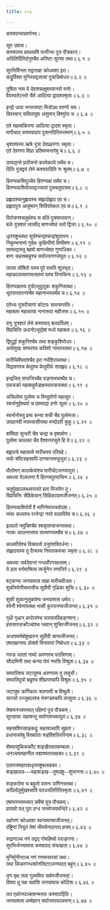 ```yaml
---
title: ००६

---
```

कश्यपान्वयवर्णनम्।  
  
सूत उवाच।  
कश्यपस्य प्रवक्ष्यामि पत्नीभ्यः पुत्र पौत्रकान्।  
अदितिर्दितिर्दनुश्चैव अरिष्टा सुरसा तथा॥ ६.१ ॥  
  
सुरभिर्विनता तद्वत्ताम्रा क्रोधवशा इरा।  
कद्रूर्विश्वा मुनिस्तद्वत्तासां पुत्रान्निबोधत॥ ६.२ ॥  
  
तुषिता नाम ये देवाश्चाक्षुषस्यान्तरे मनोः।  
वैवस्वतेऽन्तरे चैते आदित्या द्वादशस्मृताः॥ ६.३ ॥  
  
इन्द्रो धाता भगस्त्वष्टा मित्रोऽथ वरुणो यमः।  
विवस्वान्‌ सवितापूषा अंशुमान्‌ विष्णुरेव च ॥ ६.४ ॥  
  
एते सहस्रकिरणा आदित्या द्वादश स्मृताः।  
मारीचात् कश्यपादाप पुत्रानदितिरुत्तमान्॥ ६.५ ॥  
  
भृशाश्वस्य ऋषेः पुत्रा देवप्रहरणाः स्मृताः।  
एते देवगणा विप्राः प्रतिमन्वन्तरेषु च॥ ६.६ ॥  
  
उत्पद्यन्ते प्रलीयन्ते कल्पेकल्पे तथैव च।  
दितिः पुत्रद्वयं लेभे कश्यपादिति नः श्रुतम्॥ ६.७ ॥  
  
हिरण्यकशिपुञ्चैव हिरण्याक्षं तथैव च।  
हिरण्यकशिपोस्तद्वज्जातां पुत्रचतुष्टयम्॥ ६.८ ॥  
  
प्रह्लादश्चानुह्लादश्च संह्लादोह्लाद एव च।  
प्रह्लादपुत्र आयुष्मान् शिविर्वाष्कल एव च॥ ६.९ ॥  
  
विरोचनश्चतुर्थश्च स बलिं पुत्रमाप्तवान्।  
बलेः पुत्रशतं त्वासीद् बाणज्येष्ठं ततो द्विजाः॥ ६.१० ॥  
  
धृतराष्ट्रस्तथा सूर्यश्चन्द्रश्चन्द्रांशुतापनः।  
निकुम्भनाभो गुर्वक्षः कुक्षिभीमो विभीषणः॥ ६.११ ॥  
एवमाद्यास्तु बहवो बाणज्येष्ठा गुणाधिकाः।  
बाणः सहस्रबाहुश्च सर्वास्त्रगणसंयुतः॥ ६.१२ ॥  
  
तपसा तोषितो यस्य पुरे वसति शूलभृत्।  
महाकालत्वमगमत्साम्यं यश्च पिनाकिनः॥ ६.१३ ॥  
  
हिरण्याक्षस्य पुत्रोऽभूदुलूकः शकुनिस्तथा।  
भूतसन्तापनश्चैव महानाभस्तथैव च॥ ६.१४ ॥  
  
एतेभ्यः पुत्रपौत्राणां कोटयः सप्तसप्ततिः।  
महाबला महाकाया नानारूपा महौजसः॥ ६.१५ ॥  
  
दनुः पुत्रशतं लेभे कश्यपाद्‌ बलदर्पितम्।  
विप्रचित्तिः प्रधानोऽभूद्येषां मध्ये महाबलः॥ ६.१६ ॥  
  
द्विमूर्द्धा शकुनिश्चैव तथा शङ्कुशिरोधरः।  
अयोमुखः शम्वरश्च कपिशो नामतस्तथा॥ ६.१७ ॥  
  
मारीचिर्मेघवांश्चैव इरा गर्भशिरास्तथा।  
विद्रावणश्च केतुश्च केतुवीर्यः शतह्लदः॥ ६.१८ ॥  
  
इन्द्रजित् सप्तजिच्चैव वज्रनाभस्तथैव च।  
एकचक्रो महाबाहुर्वज्राक्षस्तारकस्तथा॥ ६.१९ ॥  
  
असिलोमा पुलोमा च विन्दुर्वाणो महासुरः।  
स्वर्भानुर्वृषपर्वा च एवमाद्या दनोः सुताः॥ ६.२० ॥  
  
स्वर्भानोस्तु प्रभा कन्या शची चैव पुलोमजा।  
उपदानवी मयस्यासीत्तथा मन्दोदरी कुहूः॥ ६.२१ ॥  
  
शर्मिष्ठा सुन्दरी चैव चन्द्रा च वृषपर्वणः।  
पुलोमा कालका चैव वैश्वानरसुते हि ते॥ ६.२२ ॥  
  
बह्वपत्ये महासत्वे मारीचस्य परिग्रहे।  
तयोः षष्टिसहस्रापि दानवानामभूत्पुरा॥ ६.२३ ॥  
  
पौलोमन् कालकेयांश्च मारीचोऽजनयत्पुरा।  
अवध्या येऽमराणां वै हिरण्यपुरवासिनः॥ ६.२४ ॥  
  
चतुर्मुखाल्लब्धवरास्ते हता विजयेन तु।  
विप्रचित्तिः सैहिकेयान् सिंहिकायामजीजनत्॥ ६.२५ ॥  
  
हिरण्यकशिपोर्ये वै भागिनेयास्त्रयोदश।  
व्यंसः कल्पश्च राजेन्द्र! नलो वातापिरेव च॥ ६.२६ ॥  
  
इल्वलो नमुचिश्चैव श्वसृपश्चाजनस्तथा।  
नरकः कालनाभश्च सरमाणस्तथैव च॥ ६.२७ ॥  
  
कालवीर्यश्च विख्यातो दनुवंशविवर्धनाः।  
संह्लादयस्य तु दैत्यस्य निवातकवचाः स्मृताः॥ ६.२८ ॥  
  
अबध्याः सर्वदेवानां गन्धर्वोरगरक्षसाम्।  
ये हता भर्गमाश्रित्य त्वर्जुनेन रणाजिरे॥ ६.२९ ॥  
  
षट्‌कन्या जनयामास ताम्रा मारीचवीजतः।  
शुकीश्येनीचभासीच सुग्रीवी गृध्रिका शुचिः॥ ६.३० ॥  
  
शुकी शुकानुलूकांश्च जनयामास धर्मतः।  
श्येनी श्येनांस्तथा भासी कुररानप्यजीजनत्॥ ६.३१ ॥  
  
गृध्री गृध्रान् कपोतांश्च पारावतविहङ्गमान्।  
हंससारसक्रौञ्चांश्च प्लवान् शुचिरजीजनत्॥ ६.३२ ॥  
  
अजाश्वमेषोष्ट्रखरान् सुग्रीवी चाप्यजीजनत्।  
एषताम्रान्वयः प्रोक्तो विनतायां निबोधत॥ ६.३३ ॥  
  
गरुडः पततां नाथो अरुणश्च पतत्त्रिणाम्।  
सौदामिनी तथा कन्या येयं नभसि विश्रुता॥ ६.३४ ॥  
  
सम्पातिश्च जटायुश्च अरुणस्य तु तावुभौ।  
सम्पातिपुत्रो बभ्रुश्च शीघ्रगश्चापि विश्रुतः॥ ६.३५ ॥  
  
जटायुषः कर्णिकारः शतगामी च विश्रुतौ।  
सारसो रज्जुबालश्च भेरुण्डश्चापि तत्सुताः॥ ६.३६ ॥  
  
तेषामनन्तमभवत् पक्षिणां पुत्र पौत्रकम्।  
सुरसायाः सहस्रन्तु सर्पाणामभवत्पुरा॥ ६.३७ ॥  
  
सहस्रशिरसाङ्कद्रूः सहस्रञ्चापि सुव्रत!।  
प्रधानास्तेषु विख्याताः षड्‌विंशतिररिन्दम॥ ६.३८ ॥  
  
शेषवासुकिकर्कोट शङ्खैरावतकम्बलाः।  
धनञ्चयमहानील पद्माश्वतरतक्षकाः॥ ६.३९ ॥  
  
एलापत्रमहापद्मधृतराष्ट्रबलाहकाः।  
शङ्खपाल---महाशङ्ख--पुष्पदंष्ट्र--शुभाननाः॥ ६.४० ॥  
  
शङ्करोमा च बहुलो वामनः पाणिनस्तथा।  
कपिलोदुर्मुखश्चापि पतञ्जलिरितिस्मृताः॥ ६.४१ ॥  
  
एषामनन्तमभवत् सर्वेषां पुत्र पौत्रकम्।  
प्रायशो यत् पुरा दग्धं जनमेजयमन्दिरे॥ ६.४२ ॥  
  
रक्षोगणं क्रोधवशा स्वनामानमजीजनत्।  
दंष्ट्रिणां नियुतं तेषां भीमसेनादगात्‌ क्षयम्॥ ६.४३ ॥  
  
रुद्राणाञ्च गणं तद्वद्‌ गोमहिष्यो वराङ्गनाः।  
सुरभिर्जनयामास कश्यपात् संयतव्रता॥ ६.४४ ॥  
  
मुनिर्मुनीनाञ्च गणं गणमप्सरसां तथा।  
तथा किन्नरगन्धर्व्वानरिष्टाऽजनयदत् बहून्॥ ६.४५ ॥  
  
तृण वृक्ष लता गुल्ममिरा सर्वमजीजनत्!।  
विश्वा तु यक्ष रक्षांसि जनयामास कोटिशः॥ ६.४६ ॥  
  
तत एकोनपञ्चाशन्मरुतः कश्यपाद्दितिः।  
जनयामास धर्म्मज्ञान् सर्वानमरवल्लभान्॥ ६.४७ ॥